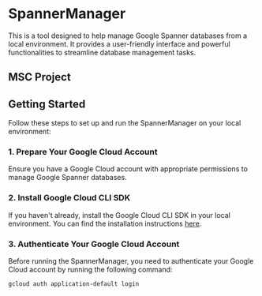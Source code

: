# SpannerManager

This is a tool designed to help manage Google Spanner databases from a local environment. It provides a user-friendly interface and powerful functionalities to streamline database management tasks.

## MSC Project

## Getting Started

Follow these steps to set up and run the SpannerManager on your local environment:

### 1. Prepare Your Google Cloud Account

Ensure you have a Google Cloud account with appropriate permissions to manage Google Spanner databases.

### 2. Install Google Cloud CLI SDK

If you haven't already, install the Google Cloud CLI SDK in your local environment. You can find the installation instructions [here](https://cloud.google.com/sdk/docs/install).

### 3. Authenticate Your Google Cloud Account

Before running the SpannerManager, you need to authenticate your Google Cloud account by running the following command:

```bash
gcloud auth application-default login
